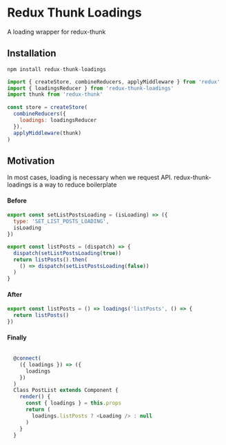 # Redux Thunk Loadings
A loading wrapper for redux-thunk 

## Installation
```js
npm install redux-thunk-loadings
```

```js
import { createStore, combineReducers, applyMiddleware } from 'redux'
import { loadingsReducer } from 'redux-thunk-loadings'
import thunk from 'redux-thunk' 
 
const store = createStore(
  combineReducers({
    loadings: loadingsReducer
  }), 
  applyMiddleware(thunk)
)
```

## Motivation
In most cases, loading is necessary when we request API. redux-thunk-loadings is a way to reduce boilerplate

#### Before
```js
export const setListPostsLoading = (isLoading) => ({
  type: 'SET_LIST_POSTS_LOADING',
  isLoading
})

export const listPosts = (dispatch) => {
  dispatch(setListPostsLoading(true))
  return listPosts().then(
    () => dispatch(setListPostsLoading(false))
  )
}
```
#### After
```js
export const listPosts = () => loadings('listPosts', () => {
  return listPosts()
})
```

#### Finally

```js
  
  @connect(
    ({ loadings }) => ({
      loadings
    })
  )
  Class PostList extends Component {
    render() {
      const { loadings } = this.props
      return (
        loadings.listPosts ? <Loading /> : null
      )
    }
  }
```

